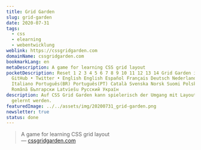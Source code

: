 ```yaml
---
title: Grid Garden
slug: grid-garden
date: 2020-07-31
tags:
  - css
  - elearning
  - webentwicklung
weblink: https://cssgridgarden.com
domainName: cssgridgarden.com
bookmarkLang: en
metaDescription: A game for learning CSS grid layout
pocketDescription: Reset 1 2 3 4 5 6 7 8 9 10 11 12 13 14 Grid Garden is created by Codepip •
  GitHub • Twitter • English English Español Français Deutsch Nederlands
  Italiano Português(BR) Português(PT) Català Svenska Norsk Suomi Polski Magyar
  Română Български Latviešu Русский Україн
description: Auf CSS Grid Garden kann spielerisch der Umgang mit Layout Raster (CSS Grid)
  gelernt werden.
featuredImage: ../../assets/img/20200731_grid-garden.png
newsletter: true
status: done
---
```

<blockquote lang="en">A game for learning CSS grid layout
<footer>— <a href="https://cssgridgarden.com">cssgridgarden.com</a></footer></blockquote>
